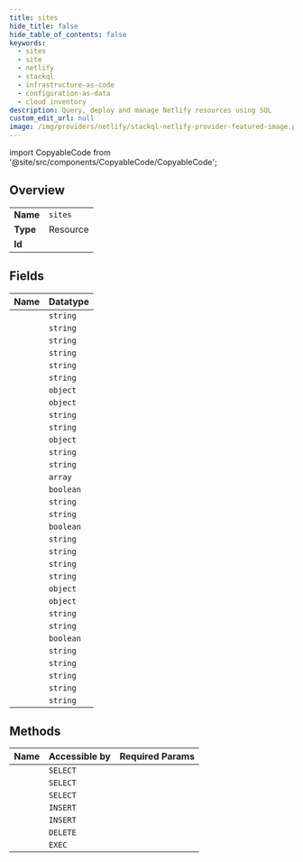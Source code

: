 ```yaml
---
title: sites
hide_title: false
hide_table_of_contents: false
keywords:
  - sites
  - site
  - netlify    
  - stackql
  - infrastructure-as-code
  - configuration-as-data
  - cloud inventory
description: Query, deploy and manage Netlify resources using SQL
custom_edit_url: null
image: /img/providers/netlify/stackql-netlify-provider-featured-image.png
---
```


import CopyableCode from '@site/src/components/CopyableCode/CopyableCode';




## Overview
<table><tbody>
<tr><td><b>Name</b></td><td><code>sites</code></td></tr>
<tr><td><b>Type</b></td><td>Resource</td></tr>
<tr><td><b>Id</b></td><td><CopyableCode code="netlify.site.sites" /></td></tr>
</tbody></table>

## Fields
| Name | Datatype |
|:-----|:---------|
| <CopyableCode code="id" /> | `string` |
| <CopyableCode code="name" /> | `string` |
| <CopyableCode code="account_name" /> | `string` |
| <CopyableCode code="account_slug" /> | `string` |
| <CopyableCode code="admin_url" /> | `string` |
| <CopyableCode code="build_image" /> | `string` |
| <CopyableCode code="build_settings" /> | `object` |
| <CopyableCode code="capabilities" /> | `object` |
| <CopyableCode code="created_at" /> | `string` |
| <CopyableCode code="custom_domain" /> | `string` |
| <CopyableCode code="default_hooks_data" /> | `object` |
| <CopyableCode code="deploy_hook" /> | `string` |
| <CopyableCode code="deploy_url" /> | `string` |
| <CopyableCode code="domain_aliases" /> | `array` |
| <CopyableCode code="force_ssl" /> | `boolean` |
| <CopyableCode code="git_provider" /> | `string` |
| <CopyableCode code="id_domain" /> | `string` |
| <CopyableCode code="managed_dns" /> | `boolean` |
| <CopyableCode code="notification_email" /> | `string` |
| <CopyableCode code="password" /> | `string` |
| <CopyableCode code="plan" /> | `string` |
| <CopyableCode code="prerender" /> | `string` |
| <CopyableCode code="processing_settings" /> | `object` |
| <CopyableCode code="published_deploy" /> | `object` |
| <CopyableCode code="screenshot_url" /> | `string` |
| <CopyableCode code="session_id" /> | `string` |
| <CopyableCode code="ssl" /> | `boolean` |
| <CopyableCode code="ssl_url" /> | `string` |
| <CopyableCode code="state" /> | `string` |
| <CopyableCode code="updated_at" /> | `string` |
| <CopyableCode code="url" /> | `string` |
| <CopyableCode code="user_id" /> | `string` |
## Methods
| Name | Accessible by | Required Params |
|:-----|:--------------|:----------------|
| <CopyableCode code="getSite" /> | `SELECT` | <CopyableCode code="site_id" /> |
| <CopyableCode code="listSites" /> | `SELECT` |  |
| <CopyableCode code="listSitesForAccount" /> | `SELECT` | <CopyableCode code="account_slug" /> |
| <CopyableCode code="createSite" /> | `INSERT` |  |
| <CopyableCode code="createSiteInTeam" /> | `INSERT` | <CopyableCode code="account_slug" /> |
| <CopyableCode code="deleteSite" /> | `DELETE` | <CopyableCode code="site_id" /> |
| <CopyableCode code="updateSite" /> | `EXEC` | <CopyableCode code="site_id" /> |
